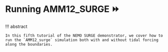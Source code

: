 # **Running AMM12_SURGE :fast_forward:**

!!! abstract

    In this fifth tutorial of the NEMO SURGE demonstrator, we cover how to run the `AMM12_surge` simulation both with and without tidal forcing along the boundaries.
